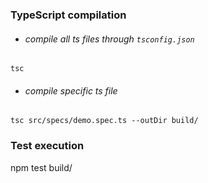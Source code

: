 ### TypeScript compilation

- ###### compile all ts files through `tsconfig.json`
`tsc`
- ###### compile specific ts file
`tsc src/specs/demo.spec.ts --outDir build/`

### Test execution
npm test build/
